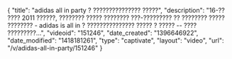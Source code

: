 {
    "title": "adidas all in party ? ??????????????? ?????",
    "description": "16-?? ???? 2011 ??????, ???????? ????? ???????? ???-????????? ?? ???????? ????? ???????? - adidas is all in ? ??????????????? ????? ? ????? -- ???? ?????????...",
    "videoid": "151246",
    "date_created": "1396646922",
    "date_modified": "1418181261",
    "type": "captivate",
    "layout": "video",
    "url": "\/v\/adidas-all-in-party\/151246"
}